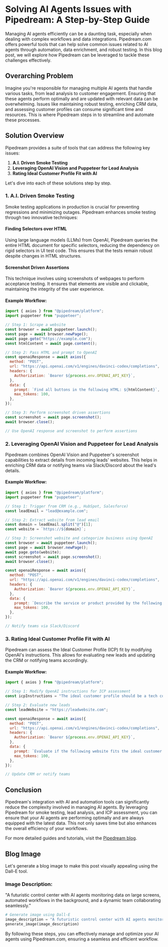 # Solving AI Agents Issues with Pipedream: A Step-by-Step Guide

Managing AI agents efficiently can be a daunting task, especially when dealing with complex workflows and data integrations. Pipedream.com offers powerful tools that can help solve common issues related to AI agents through automation, data enrichment, and robust testing. In this blog post, we will explore how Pipedream can be leveraged to tackle these challenges effectively.

## Overarching Problem

Imagine you're responsible for managing multiple AI agents that handle various tasks, from lead analysis to customer engagement. Ensuring that these agents perform optimally and are updated with relevant data can be overwhelming. Issues like maintaining robust testing, enriching CRM data, and assessing customer profiles can consume significant time and resources. This is where Pipedream steps in to streamline and automate these processes.

## Solution Overview

Pipedream provides a suite of tools that can address the following key issues:

1. **A.I. Driven Smoke Testing**
2. **Leveraging OpenAI Vision and Puppeteer for Lead Analysis**
3. **Rating Ideal Customer Profile Fit with AI**

Let's dive into each of these solutions step by step.

### 1. A.I. Driven Smoke Testing

Smoke testing applications in production is crucial for preventing regressions and minimizing outages. Pipedream enhances smoke testing through two innovative techniques:

#### Finding Selectors over HTML

Using large language models (LLMs) from OpenAI, Pipedream queries the entire HTML document for specific selectors, reducing the dependency on rigid selectors in UI test code. This ensures that the tests remain robust despite changes in HTML structures.

#### Screenshot Driven Assertions

This technique involves using screenshots of webpages to perform acceptance testing. It ensures that elements are visible and clickable, maintaining the integrity of the user experience.

#### Example Workflow:

```javascript
import { axios } from "@pipedream/platform";
import puppeteer from "puppeteer";

// Step 1: Scrape a website
const browser = await puppeteer.launch();
const page = await browser.newPage();
await page.goto("https://example.com");
const htmlContent = await page.content();

// Step 2: Pass HTML and prompt to OpenAI
const openaiResponse = await axios({
  method: "POST",
  url: "https://api.openai.com/v1/engines/davinci-codex/completions",
  headers: {
    Authorization: `Bearer ${process.env.OPENAI_API_KEY}`,
  },
  data: {
    prompt: `Find all buttons in the following HTML: ${htmlContent}`,
    max_tokens: 100,
  },
});

// Step 3: Perform screenshot driven assertions
const screenshot = await page.screenshot();
await browser.close();

// Use OpenAI response and screenshot to perform assertions
```

### 2. Leveraging OpenAI Vision and Puppeteer for Lead Analysis

Pipedream combines OpenAI Vision and Puppeteer's screenshot capabilities to extract details from incoming leads' websites. This helps in enriching CRM data or notifying teams via Slack/Discord about the lead's details.

#### Example Workflow:

```javascript
import { axios } from "@pipedream/platform";
import puppeteer from "puppeteer";

// Step 1: Trigger from CRM (e.g., HubSpot, Salesforce)
const leadEmail = "lead@example.com";

// Step 2: Extract website from lead email
const domain = leadEmail.split("@")[1];
const website = `https://${domain}`;

// Step 3: Screenshot website and categorize business using OpenAI
const browser = await puppeteer.launch();
const page = await browser.newPage();
await page.goto(website);
const screenshot = await page.screenshot();
await browser.close();

const openaiResponse = await axios({
  method: "POST",
  url: "https://api.openai.com/v1/engines/davinci-codex/completions",
  headers: {
    Authorization: `Bearer ${process.env.OPENAI_API_KEY}`,
  },
  data: {
    prompt: `Describe the service or product provided by the following website: ${website}`,
    max_tokens: 100,
  },
});

// Notify teams via Slack/Discord
```

### 3. Rating Ideal Customer Profile Fit with AI

Pipedream can assess the Ideal Customer Profile (ICP) fit by modifying OpenAI's instructions. This allows for evaluating new leads and updating the CRM or notifying teams accordingly.

#### Example Workflow:

```javascript
import { axios } from "@pipedream/platform";

// Step 1: Modify OpenAI instructions for ICP assessment
const icpInstructions = "The ideal customer profile should be a tech company with over 500 employees.";

// Step 2: Evaluate new leads
const leadWebsite = "https://leadwebsite.com";

const openaiResponse = await axios({
  method: "POST",
  url: "https://api.openai.com/v1/engines/davinci-codex/completions",
  headers: {
    Authorization: `Bearer ${process.env.OPENAI_API_KEY}`,
  },
  data: {
    prompt: `Evaluate if the following website fits the ideal customer profile: ${icpInstructions} Website: ${leadWebsite}`,
    max_tokens: 100,
  },
});

// Update CRM or notify teams
```

## Conclusion

Pipedream's integration with AI and automation tools can significantly reduce the complexity involved in managing AI agents. By leveraging Pipedream for smoke testing, lead analysis, and ICP assessment, you can ensure that your AI agents are performing optimally and are always equipped with the latest data. This not only saves time but also enhances the overall efficiency of your workflows.

For more detailed guides and tutorials, visit the [Pipedream blog](https://pipedream.com/blog).

## Blog Image

Let's generate a blog image to make this post visually appealing using the Dall-E tool.

### Image Description:

"A futuristic control center with AI agents monitoring data on large screens, automated workflows in the background, and a dynamic team collaborating seamlessly."

```python
# Generate image using Dall-E
image_description = "A futuristic control center with AI agents monitoring data on large screens, automated workflows in the background, and a dynamic team collaborating seamlessly."
generate_image(image_description)
```

By following these steps, you can effectively manage and optimize your AI agents using Pipedream.com, ensuring a seamless and efficient workflow.